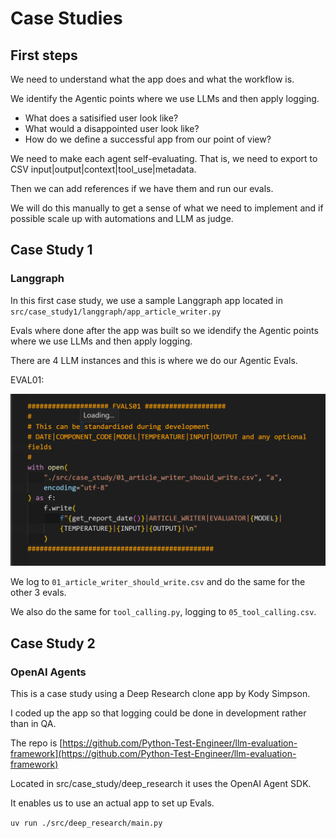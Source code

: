 # Case Studies


## First steps

We need to understand what the app does and what the workflow is.

We identify the Agentic points where we use LLMs and then apply logging.

- What does a satisified user look like?
- What would a disappointed user look like?
- How do we define a successful app from our point of view?

We need to make each agent self-evaluating. That is, we need to export to CSV input|output|context|tool_use|metadata.

Then we can add references if we have them and run our evals.

We will do this manually to get a sense of what we need to implement and if possible scale up with automations and LLM as judge.

## Case Study 1

### Langgraph

In this first case study, we use a sample Langgraph app located in `src/case_study1/langgraph/app_article_writer.py`

Evals where done after the app was built so we idendify the Agentic points where we use LLMs and then apply logging.

There are 4 LLM instances and this is where we do our Agentic Evals.

EVAL01:

![eval01](../images/case_study_1_eval01.png)

We log to `01_article_writer_should_write.csv` and do the same for the other 3 evals.

We also do the same for `tool_calling.py`, logging to `05_tool_calling.csv`.

## Case Study 2

### OpenAI Agents

This is a case study using a Deep Research clone app by Kody Simpson.

I coded up the app so that logging could be done in development rather than in QA.

The repo is [https://github.com/Python-Test-Engineer/llm-evaluation-framework](https://github.com/Python-Test-Engineer/llm-evaluation-framework)

Located in src/case_study/deep_research it uses the OpenAI Agent SDK.

It enables us to use an actual app to set up Evals.

`uv run ./src/deep_research/main.py`
